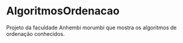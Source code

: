 # AlgoritmosOrdenacao
Projeto da faculdade Anhembi morumbi que mostra os algoritmos de ordenação conhecidos.
